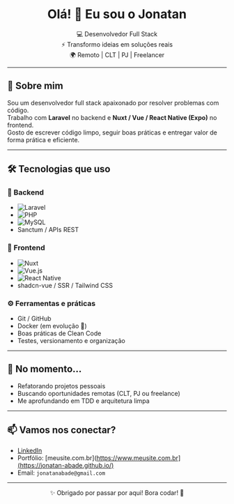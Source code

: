 <h1 align="center">Olá! 👋 Eu sou o Jonatan</h1>

<p align="center">
  💻 Desenvolvedor Full Stack <br/>
  ⚡ Transformo ideias em soluções reais <br/>
  🌍 Remoto | CLT | PJ | Freelancer
</p>

---

## 🚀 Sobre mim

Sou um desenvolvedor full stack apaixonado por resolver problemas com código.  
Trabalho com **Laravel** no backend e **Nuxt / Vue / React Native (Expo)** no frontend.  
Gosto de escrever código limpo, seguir boas práticas e entregar valor de forma prática e eficiente.

---

## 🛠️ Tecnologias que uso

### 🧠 Backend
- ![Laravel](https://img.shields.io/badge/Laravel-F72C1F?style=flat&logo=laravel&logoColor=white)
- ![PHP](https://img.shields.io/badge/PHP-777BB4?style=flat&logo=php&logoColor=white)
- ![MySQL](https://img.shields.io/badge/MySQL-005E87?style=flat&logo=mysql&logoColor=white)
- Sanctum / APIs REST

### 💅 Frontend
- ![Nuxt](https://img.shields.io/badge/Nuxt-00DC82?style=flat&logo=nuxt.js&logoColor=white)
- ![Vue.js](https://img.shields.io/badge/Vue.js-35495E?style=flat&logo=vue.js&logoColor=4FC08D)
- ![React Native](https://img.shields.io/badge/React_Native-20232A?style=flat&logo=react&logoColor=61DAFB)
- shadcn-vue / SSR / Tailwind CSS

### ⚙️ Ferramentas e práticas
- Git / GitHub
- Docker (em evolução 🚧)
- Boas práticas de Clean Code
- Testes, versionamento e organização

---

## 🌱 No momento...
- Refatorando projetos pessoais
- Buscando oportunidades remotas (CLT, PJ ou freelance)
- Me aprofundando em TDD e arquitetura limpa

---

## 📫 Vamos nos conectar?

- [LinkedIn]([https://www.linkedin.com/in/seu-usuario/](https://www.linkedin.com/in/jonatan-abade/))  
- Portfólio: [meusite.com.br](https://www.meusite.com.br](https://jonatan-abade.github.io/)  
- Email: `jonatanabade@gmail.com`

---

<p align="center">✨ Obrigado por passar por aqui! Bora codar! 🚀</p>

